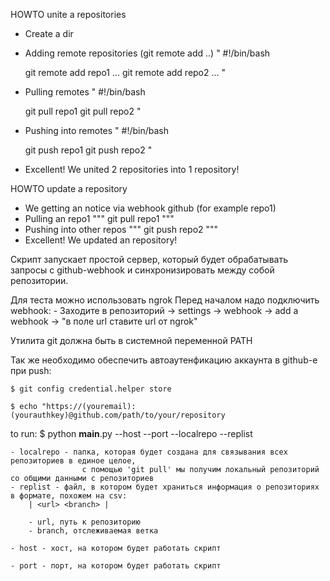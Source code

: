 HOWTO unite a repositories

- Create a dir
- Adding remote repositories (git remote add ..)
	"
	#!/bin/bash

	git remote add repo1 ...
	git remote add repo2 ...
	"
- Pulling remotes
	"
	#!/bin/bash

	git pull repo1 <branch>
	git pull repo2 <branch>
	"
- Pushing into remotes
	"
	#!/bin/bash

	git push repo1 <branch>
	git push repo2 <branch>
	"
- Excellent! We united 2 repositories into 1 repository!


HOWTO update a repository

- We getting an notice via webhook github (for example repo1)
- Pulling an repo1
	"""
	git pull repo1 <branch>
	"""
- Pushing into other repos
	"""
	git push repo2 <branch>
	"""
- Excellent! We updated an repository!



Скрипт запускает простой сервер,
 который будет обрабатывать запросы с github-webhook
 и синхронизировать между собой репозитории.

Для теста можно использовать ngrok
Перед началом надо подключить webhook:
	- Заходите в репозиторий -> settings -> webhook -> add a webhook -> "в поле url ставите url от ngrok"

Утилита git должна быть в системной переменной PATH

Так же необходимо обеспечить автоаутенфикацию аккаунта в github-е при push:
	
	$ git config credential.helper store
	
	$ echo "https://(youremail):(yourauthkey)@github.com/path/to/your/repository


to run:
	$ python __main__.py --host <host> --port <port> --localrepo <path to localrepo> --replist <path to replist.txt>

	- localrepo - папка, которая будет создана для связывания всех репозиториев в единое целое,
					с помощью 'git pull' мы получим локальный репозиторий со общими данными с репозиториев
	- replist - файл, в котором будет храниться информация о репозиториях в формате, похожем на csv:
		| <url> <branch> |
		
		- url, путь к репозиторию
		- branch, отслеживаемая ветка
	
	- host - хост, на котором будет работать скрипт
	
	- port - порт, на котором будет работать скрипт 




